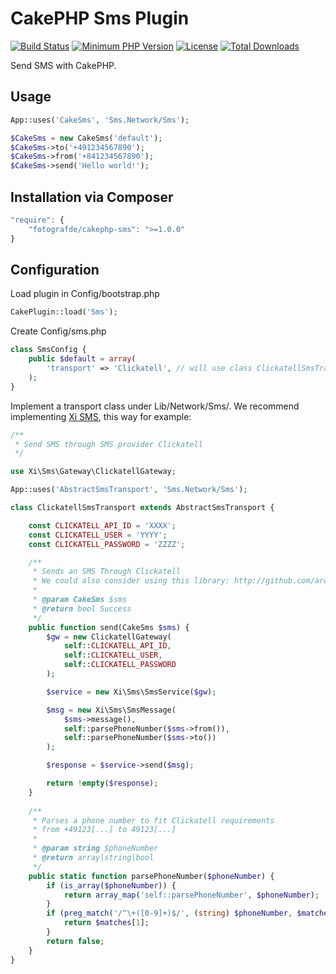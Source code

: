 # CakePHP Sms Plugin
[![Build Status](https://api.travis-ci.org/fotografde/cakephp-sms.svg)](https://travis-ci.org/fotografde/cakephp-sms)
[![Minimum PHP Version](http://img.shields.io/badge/php-%3E%3D%205.4-8892BF.svg)](https://php.net/)
[![License](https://poser.pugx.org/fotografde/cakephp-sms/license)](https://packagist.org/packages/fotografde/cakephp-sms)
[![Total Downloads](https://poser.pugx.org/fotografde/cakephp-sms/d/total)](https://packagist.org/packages/fotografde/cakephp-sms)

Send SMS with CakePHP.

## Usage

``` php
App::uses('CakeSms', 'Sms.Network/Sms');

$CakeSms = new CakeSms('default');
$CakeSms->to('+491234567890');
$CakeSms->from('+841234567890');
$CakeSms->send('Hello world!');
```

## Installation via Composer
``` javascript
"require": {
	"fotografde/cakephp-sms": ">=1.0.0"
}
```

## Configuration

Load plugin in Config/bootstrap.php

``` php
CakePlugin::load('Sms');
```

Create Config/sms.php

``` php
class SmsConfig {
	public $default = array(
		'transport' => 'Clickatell', // will use class ClickatellSmsTransport
	);
}
```

Implement a transport class under Lib/Network/Sms/. We recommend implementing [Xi SMS](https://github.com/xi-project/xi-sms), this way for example:

``` php
/**
 * Send SMS through SMS provider Clickatell
 */

use Xi\Sms\Gateway\ClickatellGateway;

App::uses('AbstractSmsTransport', 'Sms.Network/Sms');

class ClickatellSmsTransport extends AbstractSmsTransport {

	const CLICKATELL_API_ID = 'XXXX';
	const CLICKATELL_USER = 'YYYY';
	const CLICKATELL_PASSWORD = 'ZZZZ';

	/**
	 * Sends an SMS Through Clickatell
	 * We could also consider using this library: http://github.com/arcturial/clickatell
	 *
	 * @param CakeSms $sms
	 * @return bool Success
	 */
	public function send(CakeSms $sms) {
		$gw = new ClickatellGateway(
			self::CLICKATELL_API_ID,
			self::CLICKATELL_USER,
			self::CLICKATELL_PASSWORD
		);

		$service = new Xi\Sms\SmsService($gw);

		$msg = new Xi\Sms\SmsMessage(
			$sms->message(),
			self::parsePhoneNumber($sms->from()),
			self::parsePhoneNumber($sms->to())
		);

		$response = $service->send($msg);

		return !empty($response);
	}
	
	/**
	 * Parses a phone number to fit Clickatell requirements
	 * from +49123[...] to 49123[...]
	 *
	 * @param string $phoneNumber
	 * @return array|string|bool
	 */
	public static function parsePhoneNumber($phoneNumber) {
		if (is_array($phoneNumber)) {
			return array_map('self::parsePhoneNumber', $phoneNumber);
		}
		if (preg_match('/^\+([0-9]+)$/', (string) $phoneNumber, $matches)) {
			return $matches[1];
		}
		return false;
	}
}
```
